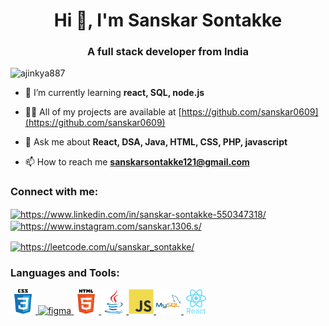<h1 align="center">Hi 👋, I'm Sanskar Sontakke</h1>
<h3 align="center">A full stack developer from India</h3>

<p align="left"> <img src="https://komarev.com/ghpvc/?username=ajinkya887&label=Profile%20views&color=0e75b6&style=flat" alt="ajinkya887" /> </p>

- 🌱 I’m currently learning **react, SQL, node.js**

- 👨‍💻 All of my projects are available at [https://github.com/sanskar0609](https://github.com/sanskar0609)

- 💬 Ask me about **React, DSA, Java, HTML, CSS, PHP, javascript**

- 📫 How to reach me **sanskarsontakke121@gmail.com**

<h3 align="left">Connect with me:</h3>
<p align="left">
<a href="https://www.linkedin.com/in/sanskar-sontakke-550347318/" target="blank"><img align="center" src="https://raw.githubusercontent.com/rahuldkjain/github-profile-readme-generator/master/src/images/icons/Social/linked-in-alt.svg" alt="https://www.linkedin.com/in/sanskar-sontakke-550347318/" height="30" width="40" /></a>
<a href="https://www.instagram.com/sanskar.1306.s/" target="blank"><img align="center" src="https://raw.githubusercontent.com/rahuldkjain/github-profile-readme-generator/master/src/images/icons/Social/instagram.svg" alt="https://www.instagram.com/sanskar.1306.s/" height="30" width="40" /></a>

<a href="https://leetcode.com/u/sanskar_sontakke/" target="blank"><img align="center" src="https://raw.githubusercontent.com/rahuldkjain/github-profile-readme-generator/master/src/images/icons/Social/leet-code.svg" alt="https://leetcode.com/u/sanskar_sontakke/" height="30" width="40" /></a>
</p>



<h3 align="left">Languages and Tools:</h3>
<p align="left"> <a href="https://www.w3schools.com/css/" target="_blank" rel="noreferrer"> <img src="https://raw.githubusercontent.com/devicons/devicon/master/icons/css3/css3-original-wordmark.svg" alt="css3" width="40" height="40"/> </a> <a href="https://www.figma.com/" target="_blank" rel="noreferrer"> <img src="https://www.vectorlogo.zone/logos/figma/figma-icon.svg" alt="figma" width="40" height="40"/> </a> <a href="https://www.w3.org/html/" target="_blank" rel="noreferrer"> <img src="https://raw.githubusercontent.com/devicons/devicon/master/icons/html5/html5-original-wordmark.svg" alt="html5" width="40" height="40"/> </a> <a href="https://www.java.com" target="_blank" rel="noreferrer"> <img src="https://raw.githubusercontent.com/devicons/devicon/master/icons/java/java-original.svg" alt="java" width="40" height="40"/> </a> <a href="https://developer.mozilla.org/en-US/docs/Web/JavaScript" target="_blank" rel="noreferrer"> <img src="https://raw.githubusercontent.com/devicons/devicon/master/icons/javascript/javascript-original.svg" alt="javascript" width="40" height="40"/> </a>  <a href="https://www.mysql.com/" target="_blank" rel="noreferrer"> <img src="https://raw.githubusercontent.com/devicons/devicon/master/icons/mysql/mysql-original-wordmark.svg" alt="mysql" width="40" height="40"/> </a> <a href="https://reactjs.org/" target="_blank" rel="noreferrer"> <img src="https://raw.githubusercontent.com/devicons/devicon/master/icons/react/react-original-wordmark.svg" alt="react" width="40" height="40"/> </a> </p>



